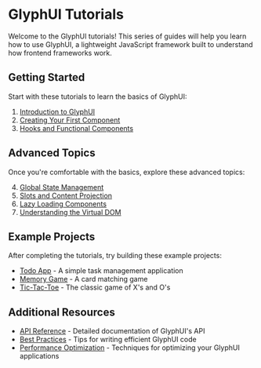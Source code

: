 # GlyphUI Tutorials

Welcome to the GlyphUI tutorials! This series of guides will help you learn how to use GlyphUI, a lightweight JavaScript framework built to understand how frontend frameworks work.

## Getting Started

Start with these tutorials to learn the basics of GlyphUI:

1. [Introduction to GlyphUI](01-introduction.md)
2. [Creating Your First Component](02-first-component.md)
3. [Hooks and Functional Components](03-hooks-and-functional-components.md)

## Advanced Topics

Once you're comfortable with the basics, explore these advanced topics:

4. [Global State Management](04-state-management.md)
5. [Slots and Content Projection](05-slots-and-content-projection.md)
6. [Lazy Loading Components](06-lazy-loading.md)
7. [Understanding the Virtual DOM](07-virtual-dom.md)

## Example Projects

After completing the tutorials, try building these example projects:

-   [Todo App](../examples/todo-app.md) - A simple task management application
-   [Memory Game](../examples/memory-game.md) - A card matching game
-   [Tic-Tac-Toe](../examples/tic-tac-toe.md) - The classic game of X's and O's

## Additional Resources

-   [API Reference](../api/index.md) - Detailed documentation of GlyphUI's API
-   [Best Practices](../guides/best-practices.md) - Tips for writing efficient GlyphUI code
-   [Performance Optimization](../guides/performance.md) - Techniques for optimizing your GlyphUI applications
